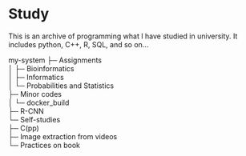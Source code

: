 # Study

This is an archive of programming what I have studied in university. It includes python, C++, R, SQL, and so on...

my-system
├─ Assignments   
│  ├─ Bioinformatics   
│  ├─ Informatics   
│  └─ Probabilities and Statistics   
├─ Minor codes   
│  └─ docker_build   
├─ R-CNN   
└─ Self-studies   
   ├─ C(pp)   
   ├─ Image extraction from videos   
   └─ Practices on book   

